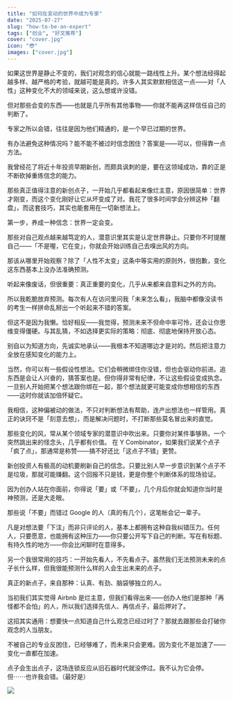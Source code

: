 ```yaml
---
title: "如何在变动的世界中成为专家"
date: "2025-07-27"
slug: "how-to-be-an-expert"
tags: ["创业", "好文推荐"]
cover: "cover.jpg"
icon: "😎"
images: ["cover.jpg"]
---
```

如果这世界是静止不变的，我们对观念的信心就能一路线性上升。某个想法经得起越多样、越严格的考验，就越可能是真的。许多人其实默默相信这一点——对「人性」这种变化不大的领域来说，这么想或许没错。



但对那些会变的东西——也就是几乎所有其他事物——你就不能再这样信任自己的判断了。



专家之所以会错，往往是因为他们精通的，是一个早已过期的世界。



有办法避免这种情况吗？能不能不被过时信念困住？答案是——可以，但得靠一点方法。



我曾经花了将近十年投资早期新创，而颇具讽刺的是，要在这领域成功，靠的正是不断砍掉重练信念的能力。



那些真正值得注意的新创点子，一开始几乎都看起来像烂主意，原因很简单：世界才刚变，而这个变化刚好让它从坏变成了对。我花了很多时间学会分辨这种「翻盘」，而这套技巧，其实也能套用在一切新想法上。



第一步，养成一种信念：世界一定会变。



那些对自己观点越来越笃定的人，潜意识里其实是认定世界静止。只要你不时提醒自己——「不是喔，它在变」，你就会开始训练自己去嗅出风的方向。



那该从哪里开始观察？除了「人性不太变」这条中等实用的原则外，很抱歉，变化这东西基本上没办法准确预测。



听起来像废话，但很重要：真正重要的变化，几乎从来都来自意料之外的方向。



所以我乾脆放弃预测。每次有人在访问里问我「未来怎么看」，我脑中都像没读书的考生一样拼命乱掰出一个听起来不错的答案。



但这不是因为我懒。恰好相反——我觉得，预测未来不但命中率可怜，还会让你思维变得僵硬。与其乱猜，不如选择更实际的策略：彻底、彻底地保持开放心态。



别自以为知道方向，先诚实地承认——我根本不知道哪边才是对的。然后把注意力全放在感知变化的能力上。



当然，你可以有一些假设性想法。它们会稍微绑住你没错，但也会驱动你前进。追东西是会让人兴奋的，猜答案也是。但你得非常有纪律，不让这些假设变成执念。
一旦别人开始把某个想法跟你绑在一起，那个想法就更可能变成你想相信的东西——这时你就该加倍怀疑它。



我相信，这种偏被动的做法，不只对判断想法有帮助，连产出想法也一样管用。真正的诀窍不是「刻意去想」，而是解决问题时，不打断那些莫名冒出来的直觉。



那些变化的风，常从某个领域专家的潜意识中吹出来。只要你对某件事够熟，一个突然跳出来的怪念头，几乎都有价值。
在 Y Combinator，如果我们说某个点子「疯了点」，那通常是称赞——搞不好还比「这点子不错」更赞。



新创投资人有极高的动机要刷新自己的信念。只要比别人早一步意识到某个点子不是垃圾，那就可能赚翻。这个回报不只是钱，更是你整个判断体系的现场验证。



因为创办人站在你面前，你得说「要」或「不要」，几个月后你就会知道你当时是神预测，还是大走眼。



那些说「不要」而错过 Google 的人（真的有几个），这笔帐会记一辈子。



凡是对想法要「下注」而非只评论的人，基本上都拥有这种自我纠错压力。任何人，只要愿意，也能拥有这种压力——你只要公开写下自己的判断。写在有标题、有持久性的地方——你会比闲聊时在意得多。



另一个我很常用的技巧：一开始先看人，不先看点子。虽然我们无法预测未来的点子长什么样，但我很能预测什么样的人会生出未来的点子。



真正的新点子，来自那种：认真、有劲、脑袋够独立的人。



当初我们其实觉得 Airbnb 是烂主意，但我们看得出来——创办人他们是那种「再怪都不会怕」的人，所以我们选择先信人、再信点子，最后押对了。



这招其实通用：想要快一点知道自己什么观念已经过时了？那就去跟那些会打破你观念的人当朋友。



不被自己的专业反困住，已经够难了，而未来只会更难。因为变化不是加速了——变化一直都在加速。



点子会生出点子，这场连锁反应从旧石器时代就没停过。我不认为它会停。
但⋯⋯也许我会错。（最好是）




![](https://prod-files-secure.s3.us-west-2.amazonaws.com/112d0858-5090-4d34-a606-b75eb8d65fd2/46476355-9cf3-4e99-9b7a-3531bc426380/1000202064.png?X-Amz-Algorithm=AWS4-HMAC-SHA256&X-Amz-Content-Sha256=UNSIGNED-PAYLOAD&X-Amz-Credential=ASIAZI2LB466VQJBSHSY%2F20250828%2Fus-west-2%2Fs3%2Faws4_request&X-Amz-Date=20250828T153259Z&X-Amz-Expires=3600&X-Amz-Security-Token=IQoJb3JpZ2luX2VjEE8aCXVzLXdlc3QtMiJIMEYCIQDetoUB0n3ktd%2BCTN%2FSPI6%2BVVPQQYqMNuqERfnmdP11cQIhALywLryL2RyeXM0XRmXRnn76j%2B3X%2BYUqUuelPR4hgkYTKogECKj%2F%2F%2F%2F%2F%2F%2F%2F%2F%2FwEQABoMNjM3NDIzMTgzODA1IgwUOzGcL%2Fvrdei3eakq3AO58godTOe4rSDddyWcoOAZro6BRTHyRq0fHixewxws1Dp8AFEYxo8ZaX6Xs4nsnP4yzV3NWz3ygZmIiy0UJS7a2y4S5xY8B%2FZWs3rvRLmIt42D81Tp%2B0EX5alWhcaAoLD9n6Ln%2FksygosMMG04MoH5q9h0%2B6vlMGkcj724awi7qxrcYivueBlvGUnCOcnPJbDA07kgBotp2UNjNVtvpQPfVt2c1QCwDKDBJ2W4qxhM4yuWHA6UwENUItHYT9pLa%2F3Q4rawIEMeCCIOL9HG0n1H09U%2BXk3zHy9XM6j0D8KBbVtCrwKkEKVOTsZBATeLpK%2FY32uIeHFA8QmRj54c225VpCT1PliG9NDeLn09PMKmNnEEL9bVTD7NxpL0cgkmnYW48VBE0aXB8u0jZnuYbcV%2BmVq3q30YMlQjPFhA9%2ByBKHHZGHOhCeoEZ3ODApbQIMban27fNwSoX803upVfBLltvmVSOeIgcpbKVBKdSjAbSMgxnn0sK606YPkpbXoz8%2FJvruHJZg9if3X7eZ3ptgk%2Bi3gxXMdzQ08ONtD9VwCasCJx9z3Yc16c2P%2BYnk2j8cXyVCMa0%2BneFEQnYI2Z8q38OE90MpumhQz71m6q6eIPuy48MZAD1%2B32rwcnDzC53sHFBjqkAcEAlgOJndIc9lkE%2FGFXfj1V57zcdgQE84DdHjbqwJDZaZ%2B1a7OIhgXURwt1xuLKPV17Ckz7GtwnUiMRUpQm5I8IiSKnxHH1J5Jnqnzcfm%2FK%2Bh4xFjd%2FeTcPBd7DmhQLLD%2BOk1QaqqPqGfR7OC6FBhkgnQg3dgPXyCMICRb%2FhGOALveQbCycJxe6mELONJEdSKrKJ7iWfUjGhah10sBqBjTb9Si6&X-Amz-Signature=4c52f65d22d82b6c8cbbb46037ead4a54afad57f20a2abe99e9ec6274f50b46d&X-Amz-SignedHeaders=host&x-amz-checksum-mode=ENABLED&x-id=GetObject)

